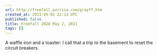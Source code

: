```yaml
---
url: http://freefall.purrsia.com/grayff.htm
created_at: 2011-05-02 22:13 UTC
published: false
title: Freefall 2028 May 2, 2011
tags: []
---
```


A waffle iron and a toaster: I call that a trip to the basement to reset the circuit breakers.
